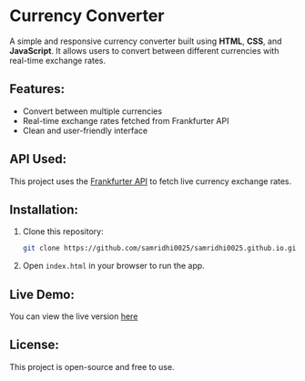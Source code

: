 # Currency Converter

A simple and responsive currency converter built using **HTML**, **CSS**, and **JavaScript**. It allows users to convert between different currencies with real-time exchange rates.

## Features:
- Convert between multiple currencies
- Real-time exchange rates fetched from Frankfurter API
- Clean and user-friendly interface

## API Used:
This project uses the [Frankfurter API](https://www.frankfurter.app/) to fetch live currency exchange rates.

## Installation:
1. Clone this repository:
    ```bash
    git clone https://github.com/samridhi0025/samridhi0025.github.io.git
    ```
2. Open `index.html` in your browser to run the app.

## Live Demo:
You can view the live version [here](https://samridhi0025.github.io/Currency-Converter/)

## License:
This project is open-source and free to use.
